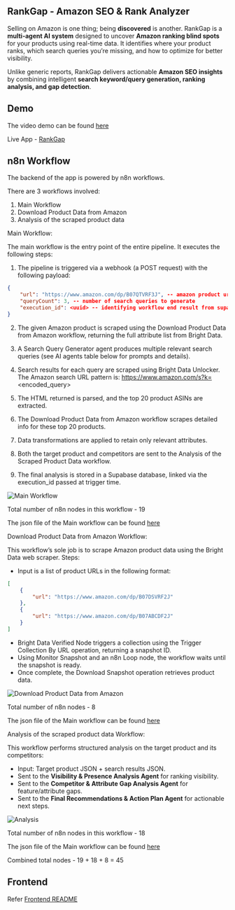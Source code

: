 ## RankGap - Amazon SEO & Rank Analyzer


Selling on Amazon is one thing; being **discovered** is another. RankGap is a **multi-agent AI system** designed to uncover **Amazon ranking blind spots** for your products using real-time data. It identifies where your product ranks, which search queries you’re missing, and how to optimize for better visibility.

Unlike generic reports, RankGap delivers actionable **Amazon SEO insights** by combining intelligent **search keyword/query generation, ranking analysis, and gap detection**.


## Demo

The video demo can be found [here](https://www.youtube.com/watch?v=ohMNU2IG2ok)

Live App - [RankGap](https://rank-gap.vercel.app/)

## n8n Workflow

The backend of the app is powered by n8n workflows.

There are 3 workflows involved: 
1. Main Workflow
2. Download Product Data from Amazon
3. Analysis of the scraped product data

Main Workflow:

The main workflow is the entry point of the entire pipeline. It executes the following steps:

1. The pipeline is triggered via a webhook (a POST request) with the following payload:
```json
{
    "url": "https://www.amazon.com/dp/B07QTVRF3J", -- amazon product url
    "queryCount": 3, -- number of search queries to generate
    "execution_id": <uuid> -- identifying workflow end result from supabase
}
```

2. The given Amazon product is scraped using the Download Product Data from Amazon workflow, returning the full attribute list from Bright Data.

3. A Search Query Generator agent produces multiple relevant search queries (see AI agents table below for prompts and details).

4. Search results for each query are scraped using Bright Data Unlocker. The Amazon search URL pattern is:
https://www.amazon.com/s?k=<encoded_query>

5. The HTML returned is parsed, and the top 20 product ASINs are extracted.

6. The Download Product Data from Amazon workflow scrapes detailed info for these top 20 products.

7. Data transformations are applied to retain only relevant attributes.

8. Both the target product and competitors are sent to the Analysis of the Scraped Product Data workflow.

9. The final analysis is stored in a Supabase database, linked via the execution_id passed at trigger time.

![Main Workflow](https://dev-to-uploads.s3.amazonaws.com/uploads/articles/tfcvkvn65dgrdf643m1l.png)

Total number of n8n nodes in this workflow - 19

The json file of the Main workflow can be found [here](https://github.com/Better-Boy/RankGap/blob/main/workflows/RankGap.json)

Download Product Data from Amazon Workflow:

This workflow’s sole job is to scrape Amazon product data using the Bright Data web scraper. Steps:

- Input is a list of product URLs in the following format:
```json
[
    {
        "url": "https://www.amazon.com/dp/B07DSVRF2J"
    },
    {
        "url": "https://www.amazon.com/dp/B07ABCDF2J"
    }
]
```
- Bright Data Verified Node triggers a collection using the Trigger Collection By URL operation, returning a snapshot ID.
- Using Monitor Snapshot and an n8n Loop node, the workflow waits until the snapshot is ready.
- Once complete, the Download Snapshot operation retrieves product data.

![Download Product Data from Amazon](https://dev-to-uploads.s3.amazonaws.com/uploads/articles/qc878wvwgfyjq4qc9t5n.png)

Total number of n8n nodes - 8

The json file of the Main workflow can be found [here](https://github.com/Better-Boy/RankGap/blob/main/workflows/Download%20Amazon%20Products.json)

Analysis of the scraped product data Workflow:

This workflow performs structured analysis on the target product and its competitors:

- Input: Target product JSON + search results JSON.
- Sent to the **Visibility & Presence Analysis Agent** for ranking visibility.
- Sent to the **Competitor & Attribute Gap Analysis Agent** for feature/attribute gaps.
- Sent to the **Final Recommendations & Action Plan Agent** for actionable next steps.

![Analysis](https://dev-to-uploads.s3.amazonaws.com/uploads/articles/iwdbqsdhhxd48ih0yimw.png)

Total number of n8n nodes in this workflow - 18

The json file of the Main workflow can be found [here](https://github.com/Better-Boy/RankGap/blob/main/workflows/RankGap%20Analysis.json)

Combined total nodes - 19 + 18 + 8 = 45

## Frontend

Refer [Frontend README](./frontend/README.md)


